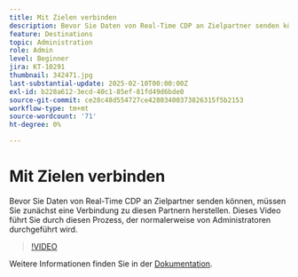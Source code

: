 ```yaml
---
title: Mit Zielen verbinden
description: Bevor Sie Daten von Real-Time CDP an Zielpartner senden können, müssen Sie die Verbindungen zu diesen Partnern konfigurieren. Wie das geht, erfahren Sie in diesem Video.
feature: Destinations
topic: Administration
role: Admin
level: Beginner
jira: KT-10291
thumbnail: 342471.jpg
last-substantial-update: 2025-02-10T00:00:00Z
exl-id: b228a612-3ecd-40c1-85ef-81fd49d6bde0
source-git-commit: ce28c48d554727ce42803400373826315f5b2153
workflow-type: tm+mt
source-wordcount: '71'
ht-degree: 0%

---
```


# Mit Zielen verbinden

Bevor Sie Daten von Real-Time CDP an Zielpartner senden können, müssen Sie zunächst eine Verbindung zu diesen Partnern herstellen. Dieses Video führt Sie durch diesen Prozess, der normalerweise von Administratoren durchgeführt wird.

>[!VIDEO](https://video.tv.adobe.com/v/342471/?learn=on)

Weitere Informationen finden Sie in der [Dokumentation](https://experienceleague.adobe.com/en/docs/experience-platform/destinations/ui/connect-destination).
